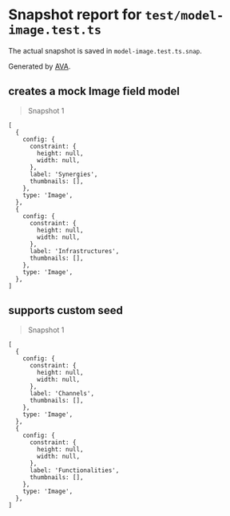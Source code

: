 # Snapshot report for `test/model-image.test.ts`

The actual snapshot is saved in `model-image.test.ts.snap`.

Generated by [AVA](https://avajs.dev).

## creates a mock Image field model

> Snapshot 1

    [
      {
        config: {
          constraint: {
            height: null,
            width: null,
          },
          label: 'Synergies',
          thumbnails: [],
        },
        type: 'Image',
      },
      {
        config: {
          constraint: {
            height: null,
            width: null,
          },
          label: 'Infrastructures',
          thumbnails: [],
        },
        type: 'Image',
      },
    ]

## supports custom seed

> Snapshot 1

    [
      {
        config: {
          constraint: {
            height: null,
            width: null,
          },
          label: 'Channels',
          thumbnails: [],
        },
        type: 'Image',
      },
      {
        config: {
          constraint: {
            height: null,
            width: null,
          },
          label: 'Functionalities',
          thumbnails: [],
        },
        type: 'Image',
      },
    ]
